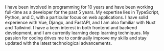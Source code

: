 I have been involved in programming for 10 years and have been working full-time as a developer for the past 5 years. My expertise lies in TypeScript, Python, and C, with a particular focus on web applications. I have solid experience with Vue, Django, and FastAPI, and I am also familiar with Nuxt and Tailwind. I have a keen interest in both frontend and backend development, and I am currently learning deep learning techniques. My passion for coding drives me to continually improve my skills and stay updated with the latest technological advancements.


<!---
andresstbn/andresstbn is a ✨ special ✨ repository because its `README.md` (this file) appears on your GitHub profile.
You can click the Preview link to take a look at your changes.
--->

